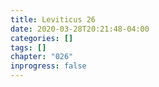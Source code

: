 ```yaml
---
title: Leviticus 26
date: 2020-03-28T20:21:48-04:00
categories: []
tags: []
chapter: "026"
inprogress: false
---
```


